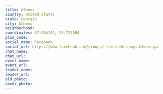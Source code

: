 ```yaml
---
title: Athens
country: United States
state: Georgia
city: Athens
neighborhood: 
coordinates: 37.984149, 23.727984
plus_code:
social_name: Facebook
social_url: https://www.facebook.com/groups/free.code.camp.athens.ga
chat_name:
chat_url:
event_name:
event_url:
leader_name:
leader_url:
old_photo: 
cover_photo:
---
```

